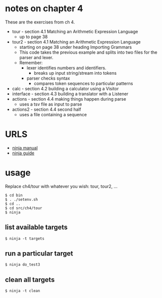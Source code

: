 
# notes on chapter 4

These are the exercises from ch 4.

* tour - section 4.1 Matching an Arithmetic Expression Language
    - up to page 38
* tour2 - section 4.1 Matching an Arithmetic Expression Language
    - starting on page 38 under heading Importing Grammars
    - This code takes the previous example and splits into two files for the parser and lexer.
    - Remember:
        - lexer identifies numbers and identifiers. 
            - breaks up input string/stream into tokens
        - parser checks syntax
            - compares token sequences to particular patterns
* calc - section 4.2 building a calculator using a Visitor
* interface - section 4.3 building a translator with a Listener
* actions - section 4.4 making things happen during parse
    - uses a tsv file as input to parse
* actions2 - section 4.4 second half
    - uses a file containing a sequence 
    

# URLS

* [ninja manual](https://ninja-build.org/manual.html#_comparison_to_make)
* [ninja guide](https://spectra.mathpix.com/article/2024.01.00364/a-complete-guide-to-the-ninja-build-system)

# usage

Replace ch4/tour with whatever you wish: tour, tour2, ...

```
$ cd bin
$ . ./setenv.sh
$ cd ..
$ cd src/ch4/tour
$ ninja
```

## list available targets

```
$ ninja -t targets
```

## run a particular target

```
$ ninja do_test3
```

## clean all targets

```
$ ninja -t clean
```
